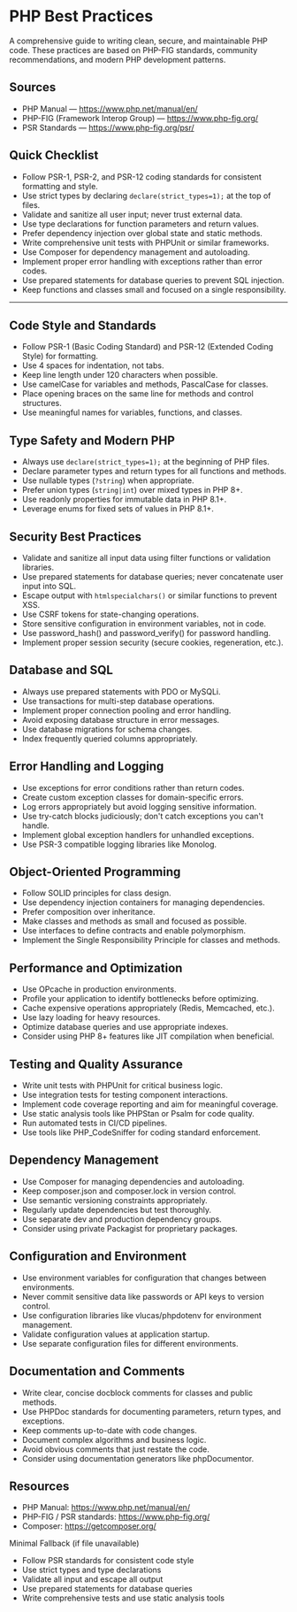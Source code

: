 # PHP Best Practices

A comprehensive guide to writing clean, secure, and maintainable PHP code. These practices are based on PHP-FIG standards, community recommendations, and modern PHP development patterns.

## Sources
- PHP Manual — https://www.php.net/manual/en/
- PHP-FIG (Framework Interop Group) — https://www.php-fig.org/
- PSR Standards — https://www.php-fig.org/psr/

## Quick Checklist

- Follow PSR-1, PSR-2, and PSR-12 coding standards for consistent formatting and style.
- Use strict types by declaring `declare(strict_types=1);` at the top of files.
- Validate and sanitize all user input; never trust external data.
- Use type declarations for function parameters and return values.
- Prefer dependency injection over global state and static methods.
- Write comprehensive unit tests with PHPUnit or similar frameworks.
- Use Composer for dependency management and autoloading.
- Implement proper error handling with exceptions rather than error codes.
- Use prepared statements for database queries to prevent SQL injection.
- Keep functions and classes small and focused on a single responsibility.

---

## Code Style and Standards

- Follow PSR-1 (Basic Coding Standard) and PSR-12 (Extended Coding Style) for formatting.
- Use 4 spaces for indentation, not tabs.
- Keep line length under 120 characters when possible.
- Use camelCase for variables and methods, PascalCase for classes.
- Place opening braces on the same line for methods and control structures.
- Use meaningful names for variables, functions, and classes.

## Type Safety and Modern PHP

- Always use `declare(strict_types=1);` at the beginning of PHP files.
- Declare parameter types and return types for all functions and methods.
- Use nullable types (`?string`) when appropriate.
- Prefer union types (`string|int`) over mixed types in PHP 8+.
- Use readonly properties for immutable data in PHP 8.1+.
- Leverage enums for fixed sets of values in PHP 8.1+.

## Security Best Practices

- Validate and sanitize all input data using filter functions or validation libraries.
- Use prepared statements for database queries; never concatenate user input into SQL.
- Escape output with `htmlspecialchars()` or similar functions to prevent XSS.
- Use CSRF tokens for state-changing operations.
- Store sensitive configuration in environment variables, not in code.
- Use password_hash() and password_verify() for password handling.
- Implement proper session security (secure cookies, regeneration, etc.).

## Database and SQL

- Always use prepared statements with PDO or MySQLi.
- Use transactions for multi-step database operations.
- Implement proper connection pooling and error handling.
- Avoid exposing database structure in error messages.
- Use database migrations for schema changes.
- Index frequently queried columns appropriately.

## Error Handling and Logging

- Use exceptions for error conditions rather than return codes.
- Create custom exception classes for domain-specific errors.
- Log errors appropriately but avoid logging sensitive information.
- Use try-catch blocks judiciously; don't catch exceptions you can't handle.
- Implement global exception handlers for unhandled exceptions.
- Use PSR-3 compatible logging libraries like Monolog.

## Object-Oriented Programming

- Follow SOLID principles for class design.
- Use dependency injection containers for managing dependencies.
- Prefer composition over inheritance.
- Make classes and methods as small and focused as possible.
- Use interfaces to define contracts and enable polymorphism.
- Implement the Single Responsibility Principle for classes and methods.

## Performance and Optimization

- Use OPcache in production environments.
- Profile your application to identify bottlenecks before optimizing.
- Cache expensive operations appropriately (Redis, Memcached, etc.).
- Use lazy loading for heavy resources.
- Optimize database queries and use appropriate indexes.
- Consider using PHP 8+ features like JIT compilation when beneficial.

## Testing and Quality Assurance

- Write unit tests with PHPUnit for critical business logic.
- Use integration tests for testing component interactions.
- Implement code coverage reporting and aim for meaningful coverage.
- Use static analysis tools like PHPStan or Psalm for code quality.
- Run automated tests in CI/CD pipelines.
- Use tools like PHP_CodeSniffer for coding standard enforcement.

## Dependency Management

- Use Composer for managing dependencies and autoloading.
- Keep composer.json and composer.lock in version control.
- Use semantic versioning constraints appropriately.
- Regularly update dependencies but test thoroughly.
- Use separate dev and production dependency groups.
- Consider using private Packagist for proprietary packages.

## Configuration and Environment

- Use environment variables for configuration that changes between environments.
- Never commit sensitive data like passwords or API keys to version control.
- Use configuration libraries like vlucas/phpdotenv for environment management.
- Validate configuration values at application startup.
- Use separate configuration files for different environments.

## Documentation and Comments

- Write clear, concise docblock comments for classes and public methods.
- Use PHPDoc standards for documenting parameters, return types, and exceptions.
- Keep comments up-to-date with code changes.
- Document complex algorithms and business logic.
- Avoid obvious comments that just restate the code.
- Consider using documentation generators like phpDocumentor.

## Resources

- PHP Manual: https://www.php.net/manual/en/
- PHP-FIG / PSR standards: https://www.php-fig.org/
- Composer: https://getcomposer.org/

Minimal Fallback (if file unavailable)
- Follow PSR standards for consistent code style
- Use strict types and type declarations
- Validate all input and escape all output
- Use prepared statements for database queries
- Write comprehensive tests and use static analysis tools